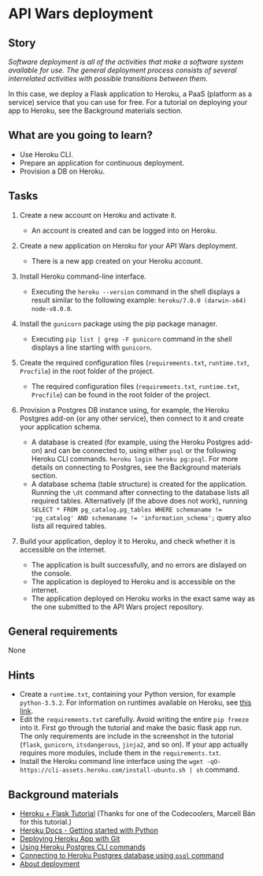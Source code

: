 # API Wars deployment

## Story

*Software deployment is all of the activities that make a software system available for use. The general deployment process consists of several interrelated activities with possible transitions between them.*

In this case, we deploy a Flask application to Heroku, a PaaS (platform as a service) service that you can use for free. For a tutorial on deploying your app to Heroku, see the Background materials section.

## What are you going to learn?

- Use Heroku CLI.
- Prepare an application for continuous deployment.
- Provision a DB on Heroku.

## Tasks

1. Create a new account on Heroku and activate it.
    - An account is created and can be logged into on Heroku.

2. Create a new application on Heroku for your API Wars deployment.
    - There is a new app created on your Heroku account.

3. Install Heroku command-line interface.
    - Executing the `heroku --version` command in the shell displays a result similar to the following example: `heroku/7.0.0 (darwin-x64) node-v8.0.0`.

4. Install the `gunicorn` package using the pip package manager.
    - Executing `pip list | grep -F gunicorn` command in the shell displays a line starting with `gunicorn`.

5. Create the required configuration files (`requirements.txt`, `runtime.txt`, `Procfile`) in the root folder of the project.
    - The required configuration files (`requirements.txt`, `runtime.txt`, `Procfile`) can be found in the root folder of the project.

6. Provision a Postgres DB instance using, for example, the Heroku Postgres add-on (or any other service), then connect to it and create your application schema.
    - A database is created (for example, using the Heroku Postgres add-on) and can be connected to, using either `psql` or the following Heroku CLI commands.
  `heroku login
   heroku pg:psql`.
For more details on connecting to Postgres, see the Background materials section.
    - A database schema (table structure) is created for the application. Running the `\dt` command after connecting to the database lists all required tables. Alternatively (if the above does not work), running `SELECT * FROM pg_catalog.pg_tables
 WHERE schemaname != 'pg_catalog' AND schemaname != 'information_schema';`
query also lists all required tables.

7. Build your application, deploy it to Heroku, and check whether it is accessible on the internet.
    - The application is built successfully, and no errors are dislayed on the console.
    - The application is deployed to Heroku and is accessible on the internet.
    - The application deployed on Heroku works in the exact same way as the one submitted to the API Wars project repository.

## General requirements

None

## Hints

- Create a `runtime.txt`, containing your Python version, for example `python-3.5.2`. For information on runtimes available on Heroku, see [this link](https://devcenter.heroku.com/articles/python-runtimes).
- Edit the `requirements.txt` carefully. Avoid writing the entire `pip freeze` into it. First go through the tutorial and make the basic flask app run. The only requirements are include in the screenshot in the tutorial (`flask`, `gunicorn`, `itsdangerous`, `jinja2`, and so on). If your app actually requires more modules, include them in the `requirements.txt`.
- Install the Heroku command line interface using the `wget -qO- https://cli-assets.heroku.com/install-ubuntu.sh | sh` command.

## Background materials

- <i class="far fa-exclamation"></i> [Heroku + Flask Tutorial](https://marcellban.github.io/heroku-flask/) (Thanks for one of the Codecoolers, Marcell Bán for this tutorial.)
- <i class="far fa-exclamation"></i> [Heroku Docs - Getting started with Python](https://devcenter.heroku.com/articles/getting-started-with-python)
- <i class="far fa-exclamation"></i> [Deploying Heroku App with Git](https://devcenter.heroku.com/articles/git)
- <i class="far fa-exclamation"></i> [Using Heroku Postgres CLI commands](https://devcenter.heroku.com/articles/heroku-postgresql#using-the-cli)
- <i class="far fa-exclamation"></i> [Connecting to Heroku Postgres database using `psql` command](https://medium.com/@kagaramag/how-to-connect-to-heroku-postgres-database-using-cli-a2e51cc25029)
- <i class="far fa-book-open"></i> [About deployment](project/curriculum/materials/pages/devops/deployment.md)
